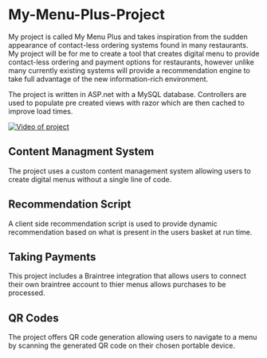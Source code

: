 # My-Menu-Plus-Project

My project is called My Menu Plus and takes inspiration from the sudden appearance of contact-less ordering systems found in many restaurants. My project will be for me to create a tool that creates digital menu to provide contact-less ordering and payment options for restaurants, however unlike many currently existing systems will provide a recommendation engine to take full advantage of the new information-rich environment.

The project is written in ASP.net with a MySQL database. Controllers are used to populate pre created views with razor which are then cached to improve load times.

[![Video of project](https://silicondales.com/wp-content/uploads/2018/11/youtube-play-button.png)](https://www.youtube.com/watch?v=nqotZ1aR97o&ab_channel=Entry%27sScriptsES)

## Content Managment System
The project uses a custom content management system allowing users to create digital menus without a single line of code.

## Recommendation Script
A client side recommendation script is used to provide dynamic recommendation based on what is present in the users basket at run time.

## Taking Payments
This project includes a Braintree integration that allows users to connect their own braintree account to thier menus allows purchases to be processed.

## QR Codes
The project offers QR code generation allowing users to navigate to a menu by scanning the generated QR code on their chosen portable device.
